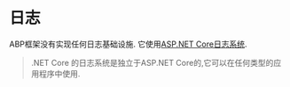 # 日志

ABP框架没有实现任何日志基础设施. 它使用[ASP.NET Core日志系统](https://docs.microsoft.com/zh-cn/aspnet/core/fundamentals/logging).

> .NET Core 的日志系统是独立于ASP.NET Core的,它可以在任何类型的应用程序中使用.